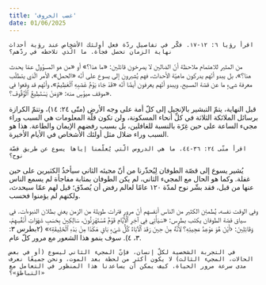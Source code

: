 ```yaml
---
title: 'غضب الخروف'
date: 01/06/2025
---
```


`اقرأ رؤيا ٦: ١٢-١٧. فكّر في تفاصيل ردّة فعل أولئك الأشخاص عند رؤية أحداث نهاية الزمان تحصل فجأة. ما الّذي تلاحظه في ردّهم؟`

من المثير للاهتمام ملاحظة أنّ الضالين لا يصرخون قائلين: «ما هذا؟» أو «من هو المسؤول عمّا يحدث هنا؟»، بل يبدو أنّهم يدركون ماهيّة الأحداث، فهم يُشيرون إلى يسوع على أنّه «الحمل»، الأمر الّذي يتطلّب معرفة شيءٍ ما عن قصّة المسيح. ويبدو أنّهم يعرفون أيضًا أنّه «قَدْ جَاءَ يَوْمُ غَضَبِهِ ٱلْعَظِيمُ»، وأنّهم قد وقعوا في موقف ميؤسٍ منه: «وَمَنْ يَسْتَطِيعُ ٱلْوُقُوفَ؟».

قبل النهاية، يتمّ التبشير بالإنجيل إلى كلّ أمة على وجه الأرض (متّى ٢٤: ١٤)، وتتمّ الكرازة برسائل الملائكة الثلاثة في كلِّ أنحاء المسكونة، ولن تكون قلّة المعلومات هي السبب وراء مجيء الساعة على حين غِرّة بالنسبة للغافلين، بل بسبب رفضهم الإيمان والطاعة. هذا هو السبب وراء ضلال مثل أولئك الأشخاص في الأيام الأخيرة.

`اقرأ متّى ٢٤: ٣٦-٤٤. ما هي الدروس الّتي يُعلّمنا إياها يسوع عن طريق قصّة نوح؟`

يُشير يسوع إلى قصّة الطوفان لِيُحذّرنا من أنّ مجيئه الثاني سيأخذُ الكثيرين على حين غفلة. وكما هو الحال مع المجيء الثاني، لم يكن الطوفان بمثابة مفاجأة لم يسمع الناس عنها من قبل، فقد بشّر نوح لمدّة ١٢٠ عامًا لعالم رفض أن يُصدّق؛ قيل لهم عمّا سيحدث، ولكنهم لم يؤمنوا فحسب.

وفي الوقت نفسه، يُطمئِن الكثير من الناس أنفسهم أنّ مرور فترات طويلة من الزمن يعني بطلان النبوءات. في سياق قصّة الطوفان يكتب بطرس: «سَيَأْتِي فِي آخِرِ ٱلْأَيَّامِ قَوْمٌ مُسْتَهْزِئُونَ، سَالِكِينَ بِحَسَبِ شَهَوَاتِ أَنْفُسِهِمْ، وَقَائِلِينَ: ‹أَيْنَ هُوَ مَوْعِدُ مَجِيئِهِ؟ لِأَنَّهُ مِنْ حِينَ رَقَدَ ٱلْآبَاءُ كُلُّ شَيْءٍ بَاقٍ هَكَذَا مِنْ بَدْءِ ٱلْخَلِيقَةِ›» (٢بطرس ٣: ٣، ٤). سوف ينمو هذا الشعور مع مرور كلّ عام.

`في التجربة الشخصية لكلّ إنسان، فإنّ المجيء الثاني ليسوع (أو في بعض الحالات، المجيء الثالث) لا يكون أكثر من لحظة بعد الموت، ونحن جميعًا نعرف مدى سرعة مرور الحياة. كيف يمكن أن يساعدنا هذا المنظور في التعامل مع «التباطؤ»؟`